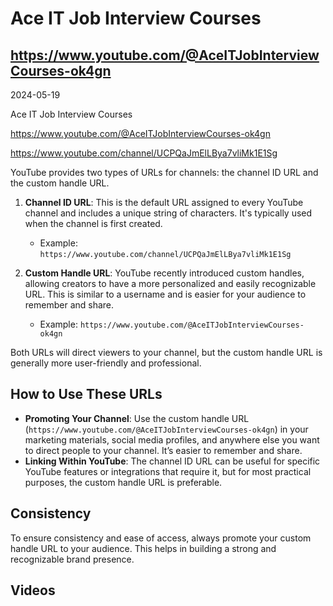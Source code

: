 # Ace IT Job Interview Courses

## <https://www.youtube.com/@AceITJobInterviewCourses-ok4gn>

2024-05-19

Ace IT Job Interview Courses

<https://www.youtube.com/@AceITJobInterviewCourses-ok4gn>

<https://www.youtube.com/channel/UCPQaJmElLBya7vliMk1E1Sg>

YouTube provides two types of URLs for channels: the channel ID URL and the custom handle URL.

1. **Channel ID URL**: This is the default URL assigned to every YouTube channel and includes a unique string of characters. It's typically used when the channel is first created.
   - Example: `https://www.youtube.com/channel/UCPQaJmElLBya7vliMk1E1Sg`

2. **Custom Handle URL**: YouTube recently introduced custom handles, allowing creators to have a more personalized and easily recognizable URL. This is similar to a username and is easier for your audience to remember and share.
   - Example: `https://www.youtube.com/@AceITJobInterviewCourses-ok4gn`

Both URLs will direct viewers to your channel, but the custom handle URL is generally more user-friendly and professional.

## How to Use These URLs

- **Promoting Your Channel**: Use the custom handle URL (`https://www.youtube.com/@AceITJobInterviewCourses-ok4gn`) in your marketing materials, social media profiles, and anywhere else you want to direct people to your channel. It’s easier to remember and share.
- **Linking Within YouTube**: The channel ID URL can be useful for specific YouTube features or integrations that require it, but for most practical purposes, the custom handle URL is preferable.

## Consistency

To ensure consistency and ease of access, always promote your custom handle URL to your audience. This helps in building a strong and recognizable brand presence.

<!-- 
Enroll My Online Courses

I am creating a new Youtube channle and plan to upload all promo videos for my Udemy courses to there.
What could be a good name for this channel? 

Choosing a good name for your YouTube channel is crucial as it sets the tone for your brand and helps attract your target audience. Since you plan to upload promo videos for your Udemy courses, you'll want a name that reflects the educational content and value you offer. Here are a few suggestions:

1. **Udemy Course Hub**
2. **Learn with Guru Go**
3. **Mastery Courses Central**
4. **Skill Up with Guru Go**
5. **EduPro Channel**
6. **Guru Go Learning Academy**
7. **Career Boost Courses**
8. **Expert Course Promotions**
9. **Guru Go Edu Channel**
10. **Success Skills Courses**

These names are designed to be clear, memorable, and indicative of the educational content you’ll be providing. Choose one that aligns best with your brand and the image you want to project.

this channel will have a lot of courses, not only Golang.
right now I want it to be more on passing IT job interviews.
I want to encourage people to enroll my courses.
the title can be something like "Enroll My Online Courses".
please help

Given that your channel will feature a variety of courses focused on passing IT job interviews, you'll want a name that is broad enough to encompass different subjects while clearly indicating the purpose of the channel. Here are some suggestions:

1. **IT Career Mastery**
2. **Interview Success Academy**
3. **IT Job Interview Pro**
4. **Tech Career Courses**
5. **Ace IT Interviews**
6. **Enroll IT Courses**
7. **Guru Go Career Boost**
8. **IT Interview Guru**
9. **Career Path IT**
10. **IT Interview Mastery**

For a name closely aligned with your idea:

**Enroll My IT Courses**

This name is straightforward and emphasizes the call to action while focusing on IT job interviews. If you want a slight variation to add a bit more clarity or appeal:

**Enroll in IT Interview Courses**

This still aligns with your goal of encouraging enrollments and clearly states the channel's focus on IT job interviews.
-->

## Videos
